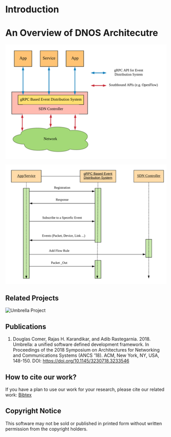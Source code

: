 # Introduction 


# An Overview of DNOS Architecutre 

![DNOS Architecture](dnos_architecture.png)

![External Event Processing Using GRPC and Flow Rule Installation Sequence Diagram](dnos_grpc_protocol.png)


## Related Projects

![Umbrella Project](https://github.com/umbrella-project/umbrella)





## Publications

1. Douglas Comer, Rajas H. Karandikar, and Adib Rastegarnia. 2018. Umbrella: a unified software defined development framework. In Proceedings of the 2018 Symposium on Architectures for Networking and Communications Systems (ANCS '18). ACM, New York, NY, USA, 148-150. DOI: https://doi.org/10.1145/3230718.3233546 

## How to cite our work?

If you have a plan to use our work for your research, please cite our related work: [Bibtex](https://dl.acm.org/citation.cfm?id=3233546)


## Copyright Notice

This software may not be sold or published in printed form without written permission from the copyright holders.
